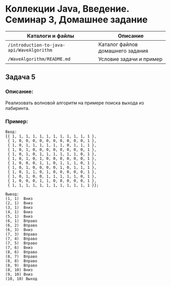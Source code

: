 # Коллекции Java, Введение. Семинар 3, Домашнее задание

Каталоги и файлы                          | Описание
------------------------------------------|-----------------------------------------------------
`/introduction-to-java-api/WaveAlgorithm` | Каталог файлов домашнего задания
`/WaveAlgorithm/README.md`                | Условие задачи и пример

## Задача 5

### Описание:

Реализовать волновой алгоритм на примере поиска выхода из лабиринта.

### Пример:

```
Ввод:
{{ 1, 1, 1, 1, 1, 1, 1, 1, 1, 1, 1, 1 },
 { 1, 0, 0, 0, 0, 0, 0, 0, 0, 0, 0, 1 },
 { 1, 0, 1, 1, 1, 1, 1, 1, 0, 1, 1, 1 },
 { 1, 0, 1, 0, 0, 0, 0, 0, 0, 0, 0, 1 },
 { 1, 0, 1, 0, 1, 1, 1, 1, 1, 1, 0, 1 },
 { 1, 0, 1, 0, 1, 0, 0, 0, 0, 0, 0, 1 },
 { 1, 0, 0, 0, 1, 1, 0, 1, 1, 1, 0, 1 },
 { 1, 0, 1, 0, 0, 0, 0, 1, 0, 1, 1, 1 },
 { 1, 0, 1, 1, 0, 1, 0, 0, 0, 0, 0, 1 },
 { 1, 0, 1, 0, 0, 1, 1, 1, 1, 1, 0, 1 },
 { 1, 0, 0, 0, 1, 1, 0, 0, 0, 0, 0, 1 },
 { 1, 1, 1, 1, 1, 1, 1, 1, 1, 1, 1, 1 }};
 
Вывод:
(1, 1)	Вниз 
(2, 1)	Вниз 
(3, 1)	Вниз 
(4, 1)	Вниз 
(5, 1)	Вниз 
(6, 1)	Вправо 
(6, 2)	Вправо 
(6, 3)	Вниз 
(7, 3)	Вправо 
(7, 4)	Вправо 
(7, 5)	Вправо 
(7, 6)	Вниз 
(8, 6)	Вправо 
(8, 7)	Вправо 
(8, 8)	Вправо 
(8, 9)	Вправо 
(8, 10)	Вниз 
(9, 10)	Вниз 
(10, 10) Выход 
```

